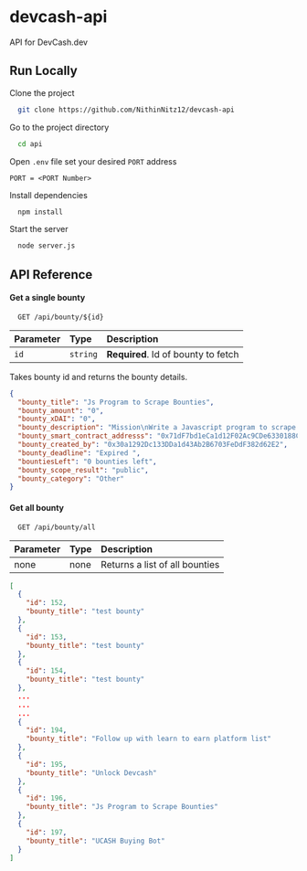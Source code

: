 # devcash-api
API for DevCash.dev

## Run Locally

Clone the project

```bash
  git clone https://github.com/NithinNitz12/devcash-api
```

Go to the project directory

```bash
  cd api
```

Open `.env` file set your desired `PORT` address
```env
PORT = <PORT Number>
```

Install dependencies

```bash
  npm install
```

Start the server

```bash
  node server.js
```

## API Reference

#### Get a single bounty

```http
  GET /api/bounty/${id}
```

| Parameter | Type     | Description                         |
| :-------- | :------- | :---------------------------------- |
| `id`      | `string` | **Required**. Id of bounty to fetch |

Takes bounty id and returns the bounty details.

```json
{
  "bounty_title": "Js Program to Scrape Bounties",
  "bounty_amount": "0",
  "bounty_xDAI": "0",
  "bounty_description": "Mission\nWrite a Javascript program to scrape each bounty (e.g. https://devcash.dev/bountyplatform/bounty/192)\nShould get\n\nBounty amount\nBounty Description\npublic/private bounty\nbounty smart contract addresss\nCreated By\nBounties left and deadline\n\nThen we need an API to serve all this info.\n",
  "bounty_smart_contract_addresss": "0x71dF7bd1eCa1d12F02Ac9CDe6330188C23859Bdd",
  "bounty_created_by": "0x30a1292Dc133DDa1d43Ab2B6703FeDdF382d62E2",
  "bounty_deadline": "Expired ",
  "bountiesLeft": "0 bounties left",
  "bounty_scope_result": "public",
  "bounty_category": "Other"
}
```
#### Get all bounty

```http
  GET /api/bounty/all
```

| Parameter | Type     | Description                         |
| :-------- | :------- | :---------------------------------- |
| none      | none     | Returns a list of all bounties      |

```json
[
  {
    "id": 152,
    "bounty_title": "test bounty"
  },
  {
    "id": 153,
    "bounty_title": "test bounty"
  },
  {
    "id": 154,
    "bounty_title": "test bounty"
  },
  ...
  ...
  ...
  {
    "id": 194,
    "bounty_title": "Follow up with learn to earn platform list"
  },
  {
    "id": 195,
    "bounty_title": "Unlock Devcash"
  },
  {
    "id": 196,
    "bounty_title": "Js Program to Scrape Bounties"
  },
  {
    "id": 197,
    "bounty_title": "UCASH Buying Bot"
  }
]
```